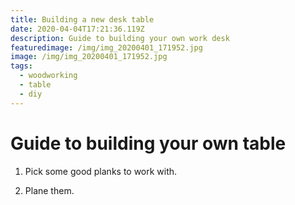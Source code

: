```yaml
---
title: Building a new desk table
date: 2020-04-04T17:21:36.119Z
description: Guide to building your own work desk
featuredimage: /img/img_20200401_171952.jpg
image: /img/img_20200401_171952.jpg
tags:
  - woodworking
  - table
  - diy
---
```


# Guide to building your own table

1. Pick some good planks to work with.

2. Plane them.
